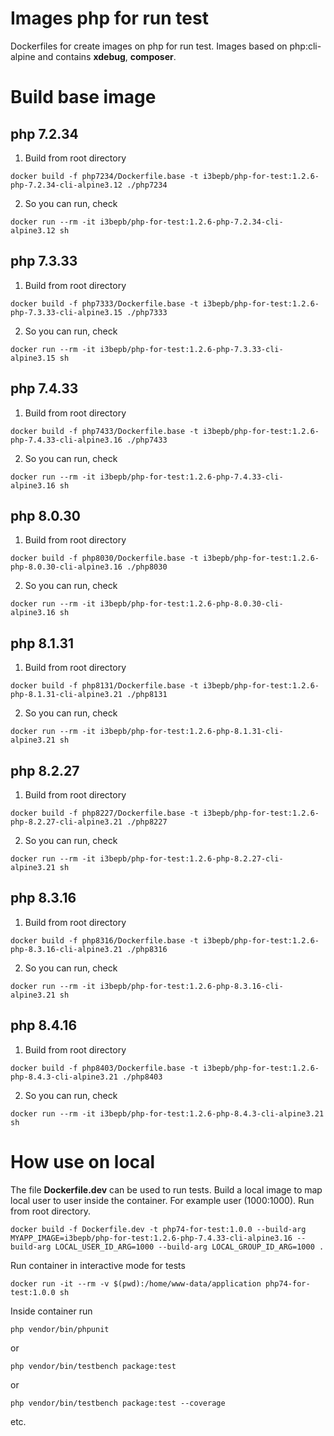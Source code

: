 # Images php for run test

Dockerfiles for create images on php for run test. Images based on php:cli-alpine and contains **xdebug**, **composer**.

# Build base image

## php 7.2.34
1. Build from root directory
```shell
docker build -f php7234/Dockerfile.base -t i3bepb/php-for-test:1.2.6-php-7.2.34-cli-alpine3.12 ./php7234
```
2. So you can run, check
```shell
docker run --rm -it i3bepb/php-for-test:1.2.6-php-7.2.34-cli-alpine3.12 sh
```

## php 7.3.33
1. Build from root directory
```shell
docker build -f php7333/Dockerfile.base -t i3bepb/php-for-test:1.2.6-php-7.3.33-cli-alpine3.15 ./php7333
```
2. So you can run, check
```shell
docker run --rm -it i3bepb/php-for-test:1.2.6-php-7.3.33-cli-alpine3.15 sh
```

## php 7.4.33
1. Build from root directory
```shell
docker build -f php7433/Dockerfile.base -t i3bepb/php-for-test:1.2.6-php-7.4.33-cli-alpine3.16 ./php7433
```
2. So you can run, check
```shell
docker run --rm -it i3bepb/php-for-test:1.2.6-php-7.4.33-cli-alpine3.16 sh
```

## php 8.0.30
1. Build from root directory
```shell
docker build -f php8030/Dockerfile.base -t i3bepb/php-for-test:1.2.6-php-8.0.30-cli-alpine3.16 ./php8030
```
2. So you can run, check
```shell
docker run --rm -it i3bepb/php-for-test:1.2.6-php-8.0.30-cli-alpine3.16 sh
```

## php 8.1.31
1. Build from root directory
```shell
docker build -f php8131/Dockerfile.base -t i3bepb/php-for-test:1.2.6-php-8.1.31-cli-alpine3.21 ./php8131
```
2. So you can run, check
```shell
docker run --rm -it i3bepb/php-for-test:1.2.6-php-8.1.31-cli-alpine3.21 sh
```

## php 8.2.27
1. Build from root directory
```shell
docker build -f php8227/Dockerfile.base -t i3bepb/php-for-test:1.2.6-php-8.2.27-cli-alpine3.21 ./php8227
```
2. So you can run, check
```shell
docker run --rm -it i3bepb/php-for-test:1.2.6-php-8.2.27-cli-alpine3.21 sh
```

## php 8.3.16
1. Build from root directory
```shell
docker build -f php8316/Dockerfile.base -t i3bepb/php-for-test:1.2.6-php-8.3.16-cli-alpine3.21 ./php8316
```
2. So you can run, check
```shell
docker run --rm -it i3bepb/php-for-test:1.2.6-php-8.3.16-cli-alpine3.21 sh
```

## php 8.4.16
1. Build from root directory
```shell
docker build -f php8403/Dockerfile.base -t i3bepb/php-for-test:1.2.6-php-8.4.3-cli-alpine3.21 ./php8403
```
2. So you can run, check
```shell
docker run --rm -it i3bepb/php-for-test:1.2.6-php-8.4.3-cli-alpine3.21 sh
```

# How use on local
The file **Dockerfile.dev** can be used to run tests. Build a local image to map local user to user inside the container. For example user (1000:1000). Run from root directory.
```shell
docker build -f Dockerfile.dev -t php74-for-test:1.0.0 --build-arg MYAPP_IMAGE=i3bepb/php-for-test:1.2.6-php-7.4.33-cli-alpine3.16 --build-arg LOCAL_USER_ID_ARG=1000 --build-arg LOCAL_GROUP_ID_ARG=1000 .
```
Run container in interactive mode for tests
```shell
docker run -it --rm -v $(pwd):/home/www-data/application php74-for-test:1.0.0 sh
```
Inside container run
```shell
php vendor/bin/phpunit
```
or
```shell
php vendor/bin/testbench package:test
```
or
```shell
php vendor/bin/testbench package:test --coverage
```
etc.